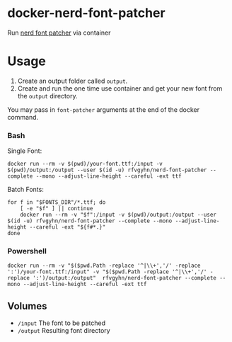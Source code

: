 # docker-nerd-font-patcher
Run [nerd font patcher][1] via container

# Usage
1. Create an output folder called `output`.
2. Create and run the one time use container and get your new font from the `output` directory.

You may pass in `font-patcher` arguments at the end of the docker command.

### Bash
Single Font:

`docker run --rm -v $(pwd)/your-font.ttf:/input -v $(pwd)/output:/output --user $(id -u) rfvgyhn/nerd-font-patcher --complete --mono --adjust-line-height --careful -ext ttf`

Batch Fonts:
```
for f in "$FONTS_DIR"/*.ttf; do
    [ -e "$f" ] || continue
    docker run --rm -v "$f":/input -v $(pwd)/output:/output --user $(id -u) rfvgyhn/nerd-font-patcher --complete --mono --adjust-line-height --careful -ext "${f#*.}"
done
```

### Powershell
`docker run --rm -v "$($pwd.Path -replace '^|\\+','/' -replace ':')/your-font.ttf:/input" -v "$($pwd.Path -replace '^|\\+','/' -replace ':')/output:/output"  rfvgyhn/nerd-font-patcher --complete --mono --adjust-line-height --careful -ext ttf`

## Volumes
* `/input` The font to be patched
* `/output` Resulting font directory


[1]: https://github.com/ryanoasis/nerd-fonts#option-8-patch-your-own-font